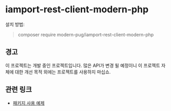 # iamport-rest-client-modern-php

설치 방법:
> composer require modern-pug/iamport-rest-client-modern-php

## 경고
이 프로젝트는 개발 중인 프로젝트입니다. 많은 API가 변경 될 예정이니 이 프로젝트 자체에 대한 개선 목적 외에는 프로젝트를 사용하지 마십쇼.

## 관련 링크
- [패키지 사용 예제](https://github.com/ModernPUG/iamport-rest-client-sample)
